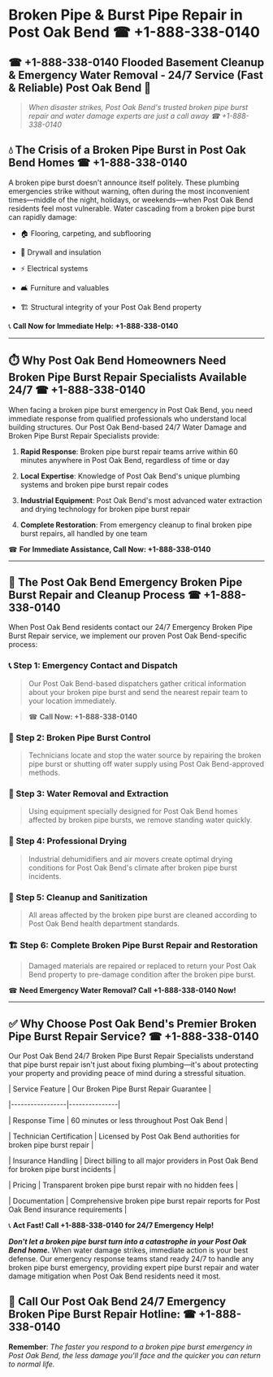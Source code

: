 # Broken Pipe & Burst Pipe Repair in Post Oak Bend ☎ +1-888-338-0140  
## ☎ +1-888-338-0140 Flooded Basement Cleanup & Emergency Water Removal - 24/7 Service (Fast & Reliable) Post Oak Bend 🚨  

> *When disaster strikes, Post Oak Bend's trusted broken pipe burst repair and water damage experts are just a call away ☎ +1-888-338-0140*  

## 💧 The Crisis of a Broken Pipe Burst in Post Oak Bend Homes ☎ +1-888-338-0140  

A broken pipe burst doesn't announce itself politely. These plumbing emergencies strike without warning, often during the most inconvenient times—middle of the night, holidays, or weekends—when Post Oak Bend residents feel most vulnerable. Water cascading from a broken pipe burst can rapidly damage:  

* 🏠 Flooring, carpeting, and subflooring  
* 🧱 Drywall and insulation  
* ⚡ Electrical systems  
* 🛋️ Furniture and valuables  
* 🏗️ Structural integrity of your Post Oak Bend property  

📞 **Call Now for Immediate Help: +1-888-338-0140**  

---  

## ⏱️ Why Post Oak Bend Homeowners Need Broken Pipe Burst Repair Specialists Available 24/7 ☎ +1-888-338-0140  

When facing a broken pipe burst emergency in Post Oak Bend, you need immediate response from qualified professionals who understand local building structures. Our Post Oak Bend-based 24/7 Water Damage and Broken Pipe Burst Repair Specialists provide:  

1. **Rapid Response**: Broken pipe burst repair teams arrive within 60 minutes anywhere in Post Oak Bend, regardless of time or day  
2. **Local Expertise**: Knowledge of Post Oak Bend's unique plumbing systems and broken pipe burst repair codes  
3. **Industrial Equipment**: Post Oak Bend's most advanced water extraction and drying technology for broken pipe burst repair  
4. **Complete Restoration**: From emergency cleanup to final broken pipe burst repairs, all handled by one team  

☎ **For Immediate Assistance, Call Now: +1-888-338-0140**  

---  

## 🔧 The Post Oak Bend Emergency Broken Pipe Burst Repair and Cleanup Process ☎ +1-888-338-0140  

When Post Oak Bend residents contact our 24/7 Emergency Broken Pipe Burst Repair service, we implement our proven Post Oak Bend-specific process:  

### 📞 Step 1: Emergency Contact and Dispatch  
> Our Post Oak Bend-based dispatchers gather critical information about your broken pipe burst and send the nearest repair team to your location immediately.  
> ☎ **Call Now: +1-888-338-0140**  

### 🚿 Step 2: Broken Pipe Burst Control  
> Technicians locate and stop the water source by repairing the broken pipe burst or shutting off water supply using Post Oak Bend-approved methods.  

### 🌊 Step 3: Water Removal and Extraction  
> Using equipment specially designed for Post Oak Bend homes affected by broken pipe bursts, we remove standing water quickly.  

### 💨 Step 4: Professional Drying  
> Industrial dehumidifiers and air movers create optimal drying conditions for Post Oak Bend's climate after broken pipe burst incidents.  

### 🧼 Step 5: Cleanup and Sanitization  
> All areas affected by the broken pipe burst are cleaned according to Post Oak Bend health department standards.  

### 🏗️ Step 6: Complete Broken Pipe Burst Repair and Restoration  
> Damaged materials are repaired or replaced to return your Post Oak Bend property to pre-damage condition after the broken pipe burst.  

☎ **Need Emergency Water Removal? Call +1-888-338-0140 Now!**  

---  

## ✅ Why Choose Post Oak Bend's Premier Broken Pipe Burst Repair Service? ☎ +1-888-338-0140  

Our Post Oak Bend 24/7 Broken Pipe Burst Repair Specialists understand that pipe burst repair isn't just about fixing plumbing—it's about protecting your property and providing peace of mind during a stressful situation.  

| Service Feature | Our Broken Pipe Burst Repair Guarantee |  
|-----------------|---------------|  
| Response Time | 60 minutes or less throughout Post Oak Bend |  
| Technician Certification | Licensed by Post Oak Bend authorities for broken pipe burst repair |  
| Insurance Handling | Direct billing to all major providers in Post Oak Bend for broken pipe burst incidents |  
| Pricing | Transparent broken pipe burst repair with no hidden fees |  
| Documentation | Comprehensive broken pipe burst repair reports for Post Oak Bend insurance requirements |  

📞 **Act Fast! Call +1-888-338-0140 for 24/7 Emergency Help!**  

***Don't let a broken pipe burst turn into a catastrophe in your Post Oak Bend home.*** When water damage strikes, immediate action is your best defense. Our emergency response teams stand ready 24/7 to handle any broken pipe burst emergency, providing expert pipe burst repair and water damage mitigation when Post Oak Bend residents need it most.  

## 📱 Call Our Post Oak Bend 24/7 Emergency Broken Pipe Burst Repair Hotline: ☎ +1-888-338-0140  

**Remember**: *The faster you respond to a broken pipe burst emergency in Post Oak Bend, the less damage you'll face and the quicker you can return to normal life.*